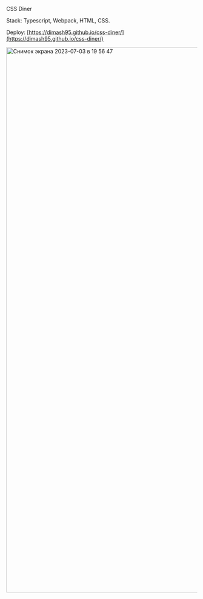 CSS Diner

Stack: Typescript, Webpack, HTML, CSS.

Deploy: [https://dimash95.github.io/css-diner/](https://dimash95.github.io/css-diner/)

<img width="1436" alt="Снимок экрана 2023-07-03 в 19 56 47" src="https://github.com/Dimash95/css-diner/assets/95445413/e8cc50f8-4c7d-4ce7-899e-8ad3cdcf5f7c">
